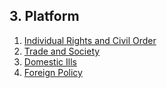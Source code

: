 ## 3. Platform

1. [Individual Rights and Civil Order](03_A_individual_rights.md)
2. [Trade and Society](03_B_trade_and_society.md)
3. [Domestic Ills](03_C_domestic_ills.md)
4. [Foreign Policy](03_D_foreign_policy.md)
